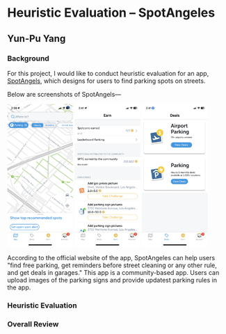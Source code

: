 # Heuristic Evaluation – SpotAngeles 
## Yun-Pu Yang 

### Background
For this project, I would like to conduct heuristic evaluation for an app, [SpotAngels](https://www.spotangels.com/), which designs for users to find parking spots on streets. 

Below are screenshots of SpotAngels––

<img src="./SpotAngelsmap.PNG" width="30%">   <img src="./SpotAngelsearn.PNG" width="30%">   <img src="./SpotAngelsdeal.PNG" width="30%">

According to the official website of the app, SpotAngeles can help users "find free parking, get reminders before street cleaning or any other rule, and get deals in garages." This app is a community-based app. Users can upload images of the parking signs and provide updatest parking rules in the app. 

### Heuristic Evaluation

### Overall Review

